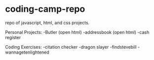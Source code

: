 # coding-camp-repo
repo of javascript, html, and css projects.

Personal Projects:
-Butler (open html)
-addressbook (open html)
-cash register

Coding Exercises:
-citation checker
-dragon slayer
-findstevebill
-wannagetenlightened
